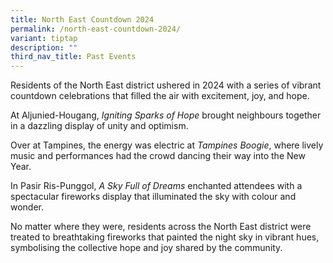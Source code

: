 ```yaml
---
title: North East Countdown 2024
permalink: /north-east-countdown-2024/
variant: tiptap
description: ""
third_nav_title: Past Events
---
```

<p>Residents of the North East district ushered in 2024 with a series of
vibrant countdown celebrations that filled the air with excitement, joy,
and hope.</p>
<p>At Aljunied-Hougang, <em>Igniting Sparks of Hope</em> brought neighbours
together in a dazzling display of unity and optimism.</p>
<p>Over at Tampines, the energy was electric at <em>Tampines Boogie</em>,
where lively music and performances had the crowd dancing their way into
the New Year.</p>
<p>In Pasir Ris-Punggol, <em>A Sky Full of Dreams</em> enchanted attendees
with a spectacular fireworks display that illuminated the sky with colour
and wonder.</p>
<p>No matter where they were, residents across the North East district were
treated to breathtaking fireworks that painted the night sky in vibrant
hues, symbolising the collective hope and joy shared by the community.</p>
